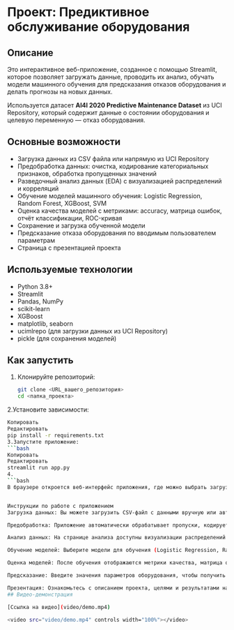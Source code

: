 # Проект: Предиктивное обслуживание оборудования

## Описание

Это интерактивное веб-приложение, созданное с помощью Streamlit, которое позволяет загружать данные, проводить их анализ, обучать модели машинного обучения для предсказания отказов оборудования и делать прогнозы на новых данных.

Используется датасет **AI4I 2020 Predictive Maintenance Dataset** из UCI Repository, который содержит данные о состоянии оборудования и целевую переменную — отказ оборудования.

## Основные возможности

- Загрузка данных из CSV файла или напрямую из UCI Repository
- Предобработка данных: очистка, кодирование категориальных признаков, обработка пропущенных значений
- Разведочный анализ данных (EDA) с визуализацией распределений и корреляций
- Обучение моделей машинного обучения: Logistic Regression, Random Forest, XGBoost, SVM
- Оценка качества моделей с метриками: accuracy, матрица ошибок, отчёт классификации, ROC-кривая
- Сохранение и загрузка обученной модели
- Предсказание отказа оборудования по вводимым пользователем параметрам
- Страница с презентацией проекта

## Используемые технологии

- Python 3.8+
- Streamlit
- Pandas, NumPy
- scikit-learn
- XGBoost
- matplotlib, seaborn
- ucimlrepo (для загрузки данных из UCI Repository)
- pickle (для сохранения моделей)

## Как запустить

1. Клонируйте репозиторий:

   ```bash
   git clone <URL_вашего_репозитория>
   cd <папка_проекта>
2.Установите зависимости:

```bash
Копировать
Редактировать
pip install -r requirements.txt
3.Запустите приложение:
```bash
Копировать
Редактировать
streamlit run app.py
4.
```bash
В браузере откроется веб-интерфейс приложения, где можно выбрать загрузку данных, провести анализ, обучить модели и сделать предсказания.


Инструкции по работе с приложением
Загрузка данных: Вы можете загрузить CSV-файл с данными вручную или автоматически скачать из UCI Repository.

Предобработка: Приложение автоматически обрабатывает пропуски, кодирует категориальные переменные и нормализует данные.

Анализ данных: На странице анализа доступны визуализации распределений признаков, матрицы корреляций и описательная статистика.

Обучение моделей: Выберите модели для обучения (Logistic Regression, Random Forest, XGBoost, SVM), настройте параметры и запустите обучение.

Оценка моделей: После обучения отображаются метрики качества, матрица ошибок и ROC-кривая.

Предсказание: Введите значения параметров оборудования, чтобы получить прогноз отказа.

Презентация: Ознакомьтесь с описанием проекта, целями и результатами на отдельной странице.
## Видео-демонстрация

[Ссылка на видео](video/demo.mp4)

<video src="video/demo.mp4" controls width="100%"></video>

